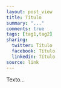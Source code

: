 ```yaml
---
layout: post_view
title: Título
summary: "..."
comments: true
tags: [tag1,tag2]
sharing:
  twitter: Título
  facebook: Título
  linkedin: Título
source: link
---
```


Texto...
